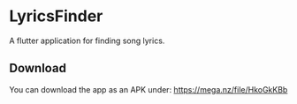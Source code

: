 # LyricsFinder

A flutter application for finding song lyrics.

## Download
You can download the app as an APK under: https://mega.nz/file/HkoGkKBb
